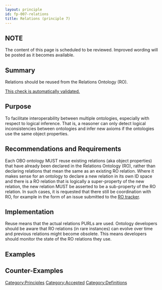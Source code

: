 ```yaml
---
layout: principle
id: fp-007-relations
title: Relations (principle 7)
---
```


## NOTE

The content of this page is scheduled to be reviewed. Improved wording will be posted as it becomes available.

## Summary

Relations should be reused from the Relations Ontology (RO).

[This check is automatically validated.](checks/fp_007)

## Purpose

To facilitate interoperability between multiple ontologies, especially with respect to logical inference. That is, a reasoner can only detect logical inconsistencies between ontologies and infer new axioms if the ontologies use the same object properties.

## Recommendations and Requirements

Each OBO ontology MUST reuse existing relations (aka object properties) that have already been declared in the Relations Ontology (RO),
rather than declaring relations that mean the same as an existing RO relation. Where it makes sense for an ontology to declare a new relation in
its own ID space and there is a RO relation that is logically a super-property of the new relation, the new relation MUST be asserted to be
a sub-property of the RO relation. In such cases, it is requested that there still be coordination with RO, for example in the form of an issue
submitted to the [RO tracker](https://github.com/oborel/obo-relations/issues).

## Implementation

Reuse means that the actual relations PURLs are used. Ontology developers should be aware that RO relations (in rare instances) can evolve over time and previous relations might become obsolete. This means developers should monitor the state of the RO relations they use.

## Examples

## Counter-Examples

<Category:Principles> <Category:Accepted> <Category:Definitions>
